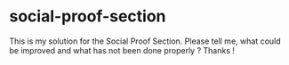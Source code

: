 # social-proof-section
This is my solution for the Social Proof Section. Please tell me, what could be improved and what has not been done properly ? Thanks !
